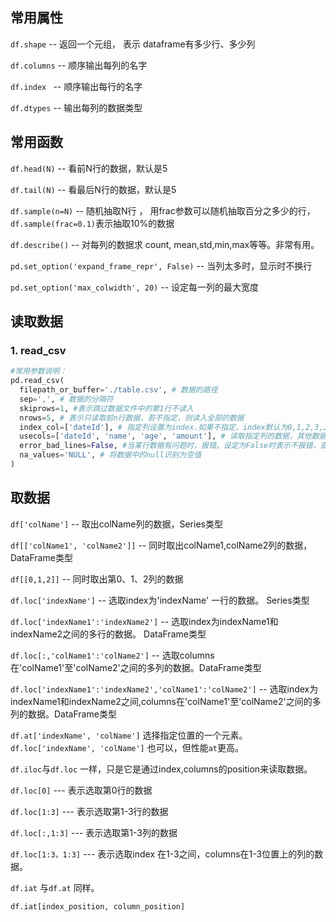 ## 常用属性

`df.shape` -- 返回一个元组， 表示 dataframe有多少行、多少列

`df.columns`  -- 顺序输出每列的名字

`df.index ` -- 顺序输出每行的名字

`df.dtypes` -- 输出每列的数据类型

## 常用函数

`df.head(N)` -- 看前N行的数据，默认是5

`df.tail(N)` -- 看最后N行的数据，默认是5

`df.sample(n=N)` -- 随机抽取N行 ， 用frac参数可以随机抽取百分之多少的行，`df.sample(frac=0.1)`表示抽取10%的数据

`df.describe()` -- 对每列的数据求 count, mean,std,min,max等等。非常有用。

`pd.set_option('expand_frame_repr', False)` -- 当列太多时，显示时不换行

`pd.set_option('max_colwidth', 20)`  -- 设定每一列的最大宽度

  

## 读取数据

### 1. read_csv

```python
#常用参数说明：
pd.read_csv(
  filepath_or_buffer='./table.csv', # 数据的路径
  sep=',', # 数据的分隔符
  skiprows=1, #表示跳过数据文件中的第1行不读入
  nrows=5, # 表示只读取前n行数据，若不指定，则读入全部的数据
  index_col=['dateId'], # 指定列设置为index.如果不指定，index默认为0,1,2,3,……
  usecols=['dateId', 'name', 'age', 'amount'], # 读取指定列的数据，其他数据列的数据不读取。如果不指定，则读取全部列数据
  error_bad_lines=False, #当某行数据有问题时，报错。设定为False时表示不报错，直接跳过该行
  na_values='NULL', # 将数据中的null识别为空值
)
```



## 取数据

`df['colName']` -- 取出colName列的数据，Series类型

`df[['colName1', 'colName2']]`  -- 同时取出colName1,colName2列的数据，DataFrame类型

`df[[0,1,2]]` -- 同时取出第0、1、2列的数据



`df.loc['indexName']` -- 选取index为'indexName' 一行的数据。 Series类型

`df.loc['indexName1':'indexName2']` -- 选取index为indexName1和indexName2之间的多行的数据。 DataFrame类型

`df.loc[:,'colName1':'colName2']` -- 选取columns在'colName1'至'colName2'之间的多列的数据。DataFrame类型

`df.loc['indexName1':'indexName2','colName1':'colName2']` -- 选取index为indexName1和indexName2之间,columns在'colName1'至'colName2'之间的多列的数据。DataFrame类型

`df.at['indexName', 'colName']` 选择指定位置的一个元素。`df.loc['indexName', 'colName']`  也可以，但性能`at`更高。



`df.iloc`与`df.loc` 一样，只是它是通过index,columns的position来读取数据。

`df.loc[0]`  --- 表示选取第0行的数据

`df.loc[1:3]`  --- 表示选取第1-3行的数据

`df.loc[:,1:3]`  --- 表示选取第1-3列的数据

`df.loc[1:3，1:3]`  --- 表示选取index 在1-3之间，columns在1-3位置上的列的数据。

`df.iat` 与`df.at` 同样。

`df.iat[index_position, column_position]` 